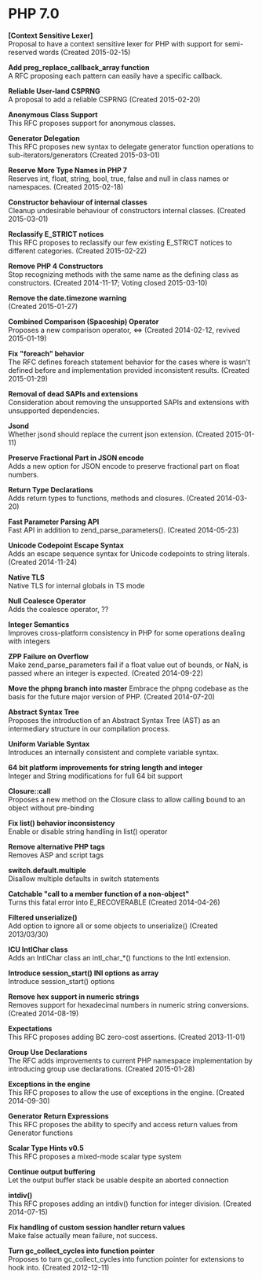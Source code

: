 # PHP 7.0

**[Context Sensitive Lexer]**  
Proposal to have a context sensitive lexer for PHP with support for semi-reserved words (Created 2015-02-15)

**Add preg_replace_callback_array function**  
A RFC proposing each pattern can easily have a specific callback.

**Reliable User-land CSPRNG**  
A proposal to add a reliable CSPRNG (Created 2015-02-20)

**Anonymous Class Support**  
This RFC proposes support for anonymous classes.

**Generator Delegation**  
This RFC proposes new syntax to delegate generator function operations to sub-iterators/generators (Created 2015-03-01)

**Reserve More Type Names in PHP 7**  
Reserves int, float, string, bool, true, false and null in class names or namespaces. (Created 2015-02-18)

**Constructor behaviour of internal classes**  
Cleanup undesirable behaviour of constructors internal classes. (Created 2015-03-01)

**Reclassify E_STRICT notices**  
This RFC proposes to reclassify our few existing E_STRICT notices to different categories. (Created 2015-02-22)

**Remove PHP 4 Constructors**  
Stop recognizing methods with the same name as the defining class as constructors. (Created 2014-11-17; Voting closed 2015-03-10)

**Remove the date.timezone warning**  
(Created 2015-01-27)

**Combined Comparison (Spaceship) Operator**  
Proposes a new comparison operator, <=> (Created 2014-02-12, revived 2015-01-19)

**Fix "foreach" behavior**  
The RFC defines foreach statement behavior for the cases where is wasn't defined before and implementation provided inconsistent results. (Created 2015-01-29)

**Removal of dead SAPIs and extensions**  
Consideration about removing the unsupported SAPIs and extensions with unsupported dependencies.

**Jsond**  
Whether jsond should replace the current json extension. (Created 2015-01-11)

**Preserve Fractional Part in JSON encode**  
Adds a new option for JSON encode to preserve fractional part on float numbers.

**Return Type Declarations**  
Adds return types to functions, methods and closures. (Created 2014-03-20)

**Fast Parameter Parsing API**  
Fast API in addition to zend_parse_parameters(). (Created 2014-05-23)

**Unicode Codepoint Escape Syntax**  
Adds an escape sequence syntax for Unicode codepoints to string literals. (Created 2014-11-24)

**Native TLS**  
Native TLS for internal globals in TS mode

**Null Coalesce Operator**  
Adds the coalesce operator, ??

**Integer Semantics**  
Improves cross-platform consistency in PHP for some operations dealing with integers

**ZPP Failure on Overflow**  
Make zend_parse_parameters fail if a float value out of bounds, or NaN, is passed where an integer is expected. (Created 2014-09-22)

**Move the phpng branch into master**
Embrace the phpng codebase as the basis for the future major version of PHP. (Created 2014-07-20)

**Abstract Syntax Tree**  
Proposes the introduction of an Abstract Syntax Tree (AST) as an intermediary structure in our compilation process.

**Uniform Variable Syntax**  
Introduces an internally consistent and complete variable syntax.

**64 bit platform improvements for string length and integer**  
Integer and String modifications for full 64 bit support

**Closure::call**  
Proposes a new method on the Closure class to allow calling bound to an object without pre-binding

**Fix list() behavior inconsistency**  
Enable or disable string handling in list() operator

**Remove alternative PHP tags**  
Removes ASP and script tags

**switch.default.multiple**  
Disallow multiple defaults in switch statements

**Catchable "call to a member function of a non-object"**  
Turns this fatal error into E_RECOVERABLE (Created 2014-04-26)

**Filtered unserialize()**  
Add option to ignore all or some objects to unserialize() (Created 2013/03/30)

**ICU IntlChar class**  
Adds an IntlChar class an intl_char_*() functions to the Intl extension.

**Introduce session_start() INI options as array**  
Introduce session_start() options

**Remove hex support in numeric strings**  
Removes support for hexadecimal numbers in numeric string conversions. (Created 2014-08-19)

**Expectations**  
This RFC proposes adding BC zero-cost assertions. (Created 2013-11-01)

**Group Use Declarations**  
The RFC adds improvements to current PHP namespace implementation by introducing group use declarations. (Created 2015-01-28)

**Exceptions in the engine**  
This RFC proposes to allow the use of exceptions in the engine. (Created 2014-09-30)

**Generator Return Expressions**  
This RFC proposes the ability to specify and access return values from Generator functions

**Scalar Type Hints v0.5**  
This RFC proposes a mixed-mode scalar type system

**Continue output buffering**  
Let the output buffer stack be usable despite an aborted connection

**intdiv()**  
This RFC proposes adding an intdiv() function for integer division. (Created 2014-07-15)

**Fix handling of custom session handler return values**  
Make false actually mean failure, not success.

**Turn gc_collect_cycles into function pointer**  
Proposes to turn gc_collect_cycles into function pointer for extensions to hook into. (Created 2012-12-11)
